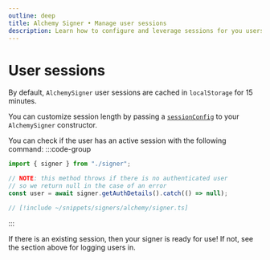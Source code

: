 ```yaml
---
outline: deep
title: Alchemy Signer • Manage user sessions
description: Learn how to configure and leverage sessions for you users with the Alchemy Signer
---
```


# User sessions

By default, `AlchemySigner` user sessions are cached in `localStorage` for 15 minutes.

You can customize session length by passing a [`sessionConfig`](/packages/aa-alchemy/signer/overview.html#parameters) to your `AlchemySigner` constructor.

You can check if the user has an active session with the following command:
:::code-group

```ts [getAuthDetails.ts]
import { signer } from "./signer";

// NOTE: this method throws if there is no authenticated user
// so we return null in the case of an error
const user = await signer.getAuthDetails().catch(() => null);
```

```ts [signer.ts]
// [!include ~/snippets/signers/alchemy/signer.ts]
```

:::

If there is an existing session, then your signer is ready for use! If not, see the section above for logging users in.
